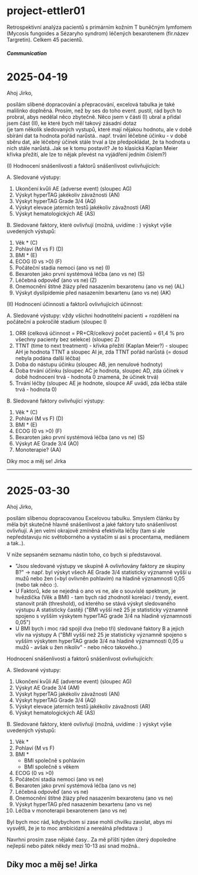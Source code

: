 # project-ettler01
Retrospektivní analýza pacientů s primárním kožním T buněčným lymfomem (Mycosis fungoides a Sézaryho syndrom) léčených bexarotenem (fir.název Targretin). Celkem 45 pacientů.

##### Communication #####
# 2025-04-19
Ahoj Jirko,
 
posílám slíbené dopracování a přepracování, excelová tabulka je také malilinko doplněná. Prosím, než by ses do toho event. pustil, rád bych to probral, abys nedělal něco zbytečně.
Něco jsem v části (I) ubral a přidal jsem část (II), ke které bych měl takový zásadní dotaz  
(je tam několik sledovaných vystupů, které mají nějakou hodnotu, ale v době sbírání dat ta hodnota pořád narůstá.. např. trvání léčebné účinku - v době sběru dat, ale léčebný účinek stále trval a lze předpokládat, že ta hodnota u nich stále narůstá..Jak se k tomu postavit? Je to klasická Kaplan Meier křivka přežití, ale lze to nějak převést na vyjádření jedním číslem?) 

 
(I)
Hodnocení snášenlivosti a faktorů snášenlivost ovlivňujících:
 
A. Sledované výstupy: 
 1. Ukončení kvůli AE (adverse event) (sloupec AG)
 2. Výskyt hyperTAG jakékoliv závažnosti (AN)
 3. Výskyt hyperTAG Grade 3/4 (AQ)
 4. Výskyt elevace jaterních testů jakékoliv závažnosti (AR)
 5. Výskyt hematologických AE (AS)
 
B. Sledované faktory, které ovlivňují (možná, uvidíme : ) výskyt výše uvedených výstupů:
 1. Věk * (C)
 2. Pohlaví (M vs F)   (D)
 3. BMI *  (E)
 4. ECOG (0 vs >0)   (F)
 5. Počáteční stadia nemoci (ano vs ne)   (I)
 6. Bexaroten jako první systémová léčba (ano vs ne)  (S)
 7. Léčebná odpověď (ano vs ne)   (Z)
 8. Onemocnění štítné žlázy před nasazením bexarotenu (ano vs ne) (AL)
 9. Výskyt dyslipidemie před nasazením bexartenu (ano vs ne)  (AK)

(II)
Hodnocení účinnosti a faktorů ovlivňujících účinnost:

A. Sledované výstupy:
vždy všichni hodnotitelní pacienti + rozdělení na počáteční a pokročilé stadium (sloupec I)
 1. ORR (celková účinnost = PR+CR/celkový počet pacientů = 61,4 % pro všechny pacienty bez selekce)  (sloupec Z)
 2. TTNT (time to next treatment) - křivka přežití (Kaplan Meier?) - sloupec AH je hodnota TTNT a sloupec AI je, zda TTNT pořád narůstá (= dosud nebyla podána další léčba)
 3. Doba do nástupu účinku (sloupec AB, jen nenulové hodnoty)
 4. Doba trvání účinku (sloupec AC je hodnota, sloupec AD, zda účinek v době hodnocení trvá - hodnota 0 znamená, že účinek trvá)
 5. Trvání léčby (sloupec AE je hodnote, sloupce AF uvádí, zda léčba stále trvá - hodnota 0)

B. Sledované faktory ovlivňující výstupy:
 1. Věk * (C)
 2. Pohlaví (M vs F)   (D)
 3. BMI *  (E)
 4. ECOG (0 vs >0)   (F)
 5. Bexaroten jako první systémová léčba (ano vs ne)  (S)
 6. Výskyt AE Grade 3/4 (AO)
 7. Monoterapie? (AA)


Díky moc a měj se!
Jirka

---------------------------------------------------------------------------------------------------------------------------
# 2025-03-30

Ahoj Jirko,

posílám slíbenou dopracovanou Excelovou tabulku.
Smyslem článku by měla být skutečně hlavně snášenlivost a jaké faktory tuto snášenlivost ovlivňují. A jen velmi okrajově zmíněná efektivita léčby (tam si ale nepředstavuju nic světoborného a vystačím si asi s procentama, mediánem a tak..).

V níže sepsaném seznamu nástin toho, co bych si představoval. 
- "Jsou sledované výstupy ve skupině A ovlivňovány faktory ze skupiny B?" -> např. byl výskyt všech AE Grade 3/4 statisticky významně vyšší u mužů nebo žen (=byl ovlivněn pohlavím) na hladině významnosti 0,05 (nebo tak něco :). 
- U Faktorů, kde se nejedná o ano vs ne, ale o souvislé spektrum, je hvězdička (Věk a BMI) - tam bych rád zhodnotil korelaci / trendy, event. stanovit práh (threshold), od kterého se stává výskyt sledovaného výstupu A statisticky častěji ("BMI vyšší než 25 je statisticky významně spojeno s vyšším výskytem hyperTAG grade 3/4 na hladině významnosti 0,05")
- U BMI bych i moc rád spojil dva (nebo tři) sledované faktory B a jejich vliv na výstupy A ("BMI vyšší než 25 je statisticky významně spojeno s vyšším výskytem hyperTAG grade 3/4 na hladině významnosti 0,05 u mužů - avšak u žen nikoliv" - nebo něco takového..)

Hodnocení snášenlivosti a faktorů snášenlivost ovlivňujících:

A. Sledované výstupy: 
 1. Ukončení kvůli AE (adverse event) (sloupec AG)
 2. Výskyt AE Grade 3/4 (AM)
 3. Výskyt hyperTAG jakékoliv závažnosti (AN)
 4. Výskyt hyperTAG Grade 3/4 (AQ)
 5. Výskyt elevace jaterních testů jakékoliv závažnosti (AR)
 6. Výskyt hematologických AE (AS)

B. Sledované faktory, které ovlivňují (možná, uvidíme : ) výskyt výše uvedených výstupů:
 1. Věk *
 2. Pohlaví (M vs F)
 3. BMI *
    + BMI společně s pohlavím
    + BMI společně s věkem
 4. ECOG (0 vs >0)
 5. Počáteční stadia nemoci (ano vs ne)
 6. Bexaroten jako první systémová léčba (ano vs ne)
 7. Léčebná odpověď (ano vs ne)
 8. Onemocnění štítné žlázy před nasazením bexarotenu (ano vs ne)
 9. Výskyt hyperTAG před nasazením bexartenu (ano vs ne)
 10. Léčba v monoterapii bexarotenem (ano vs ne)

Byl bych moc rád, kdybychom si zase mohli chvilku zavolat, abys mi vysvětli, že je to moc ambiciózní a nereálná představa :)

Navrhni prosím zase nějaké časy.. 
Za mě příští týden úterý dopoledne nejlepší nebo pátek někdy mezi 10-13 asi snad možná..

Díky moc a měj se!
Jirka
-----------------------------------------------------------------------
